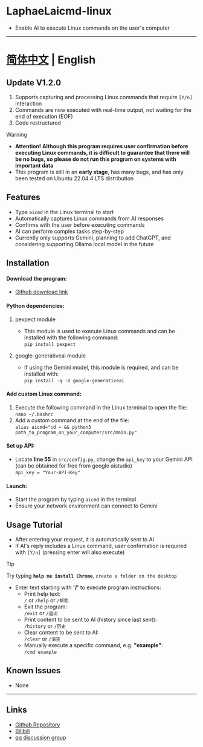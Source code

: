 # LaphaeLaicmd-linux

- Enable AI to execute Linux commands on the user's computer

---

# [简体中文](https://github.com/LaphaeL12304/LaphaeLaicmd-linux/blob/main/README_zh.md) | English

## Update V1.2.0

1. Supports capturing and processing Linux commands that require `[Y/n]` interaction
2. Commands are now executed with real-time output, not waiting for the end of execution (EOF)
3. Code restructured

> [!WARNING]
>
> - **Attention! Although this program requires user confirmation before executing Linux commands, it is difficult to guarantee that there will be no bugs, so please do not run this program on systems with important data**
> - This program is still in an **early stage**, has many bugs, and has only been tested on Ubuntu 22.04.4 LTS distribution

## Features

- Type `aicmd` in the Linux terminal to start
- Automatically captures Linux commands from AI responses
- Confirms with the user before executing commands
- AI can perform complex tasks step-by-step
- Currently only supports Gemini, planning to add ChatGPT, and considering supporting Ollama local model in the future

## Installation

#### Download the program:

- [Github download link](https://github.com/LaphaeL12304/LaphaeLaicmd-linux/archive/refs/heads/main.zip)

#### Python dependencies:

1. pexpect module
   - This module is used to execute Linux commands and can be installed with the following command:  
     `pip install pexpect`

2. google-generativeai module
   - If using the Gemini model, this module is required, and can be installed with:  
     `pip install -q -U google-generativeai`

#### Add custom Linux command:

1. Execute the following command in the Linux terminal to open the file:  
   `nano ~/.bashrc`
2. Add a custom command at the end of the file:  
   `alias aicmd="cd ~ && python3 path_to_program_on_your_computer/src/main.py"`

#### Set up API:

- Locate **line 55** in `src/config.py`, change the `api_key` to your Gemini API (can be obtained for free from google aistudio)  
  `api_key = "Your-API-Key"`

#### Launch:

- Start the program by typing `aicmd` in the terminal
- Ensure your network environment can connect to Gemini

## Usage Tutorial

- After entering your request, it is automatically sent to AI
- If AI's reply includes a Linux command, user confirmation is required with `[Y/n]` (pressing enter will also execute)

> [!TIP]
>
> Try typing **`help me install Chrome`**, `create a folder on the desktop`

- Enter text starting with **'/'** to execute program instructions:
  - Print help text:  
    `/` or `/help` or `/帮助` 
  - Exit the program:  
    `/exit` or `/退出`
  - Print content to be sent to AI (history since last sent):  
    `/history` or `/历史`
  - Clear content to be sent to AI:  
    `/clear` or `/清空`
  - Manually execute a specific command, e.g. **"example"**:  
    `/cmd example`

## Known Issues

- None

---

## Links

- [Github Repository](https://github.com/LaphaeL12304/LaphaeLaicmd-linux)
- [Bilibili](https://space.bilibili.com/454973135?spm_id_from=333.337.0.0)
- [qq discussion group](http://qm.qq.com/cgi-bin/qm/qr?_wv=1027&k=hE0n_WloYeCndEoIMKjXK5V13yFhswDC&authKey=escV%2FqTpM7dCaNduH1ibLzhp1rIxMCE%2FiMH07XES9Z3yXC9iWbgWkW4h7nPZ7hHJ&noverify=0&group_code=893275911)
